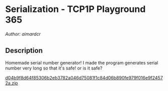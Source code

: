 # Serialization - TCP1P Playground 365

###### Author: aimardcr

## Description

Homemade serial number generator!
I made the program generates serial number very long so that it's safe!
or is it safe?

[d04b9f8d64f85306b2eb3782a046d75081f1c84d06b890fe979f016e9f24572a.zip](https://playground.tcp1p.team/assets/31fc6890c051f757b99264b5908b91365c7090f915a765498f5953354c61ba01/d04b9f8d64f85306b2eb3782a046d75081f1c84d06b890fe979f016e9f24572a.zip)
